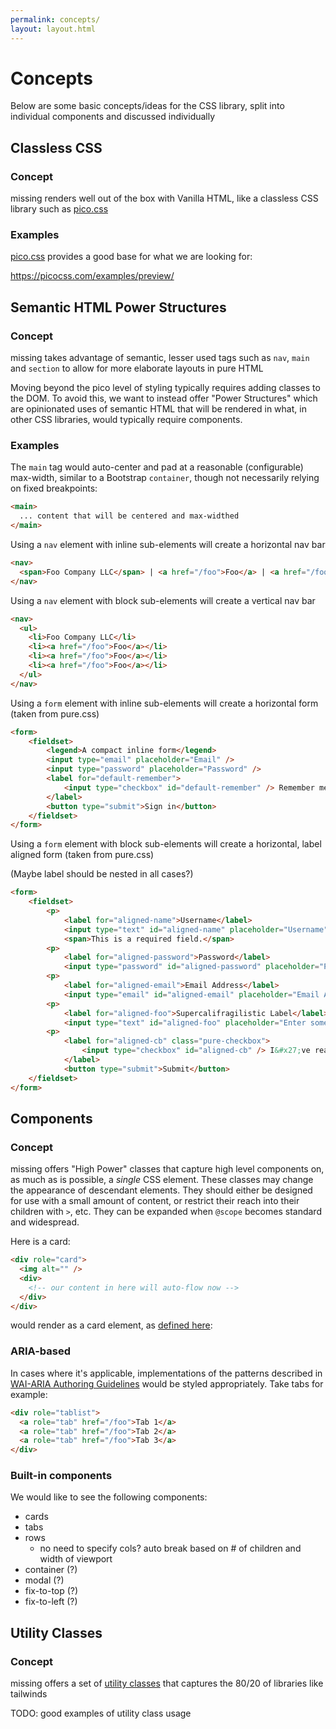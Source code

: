 ```yaml
---
permalink: concepts/
layout: layout.html
---
```


# Concepts

Below are some basic concepts/ideas for the CSS library, split into individual components and discussed individually

## Classless CSS

### Concept

missing renders well out of the box with Vanilla HTML, like a classless CSS library such as [pico.css]

### Examples

[pico.css] provides a good base for what we are looking for:

https://picocss.com/examples/preview/

[pico.css]: https://picocss.com

## Semantic HTML Power Structures

### Concept

missing takes advantage of semantic, lesser used tags such as `nav`, `main` and `section` to allow for more elaborate layouts in pure HTML

Moving beyond the pico level of styling typically requires adding classes to the DOM.  To avoid this, we want to
instead offer "Power Structures" which are opinionated uses of semantic HTML that will be rendered in what, in
other CSS libraries, would typically require components.

### Examples

The `main` tag would auto-center and pad at a reasonable (configurable) max-width, similar to a Bootstrap
`container`, though not necessarily relying on fixed breakpoints:

```html
<main>
  ... content that will be centered and max-widthed
</main>
```

Using a `nav` element with inline sub-elements will create a horizontal nav bar

```html
<nav>
  <span>Foo Company LLC</span> | <a href="/foo">Foo</a> | <a href="/foo">Foo</a> | <a href="/foo">Foo</a>
</nav>
```

Using a `nav` element with block sub-elements will create a vertical nav bar

```html
<nav>
  <ul>
    <li>Foo Company LLC</li>
    <li><a href="/foo">Foo</a></li>
    <li><a href="/foo">Foo</a></li>
    <li><a href="/foo">Foo</a></li>
  </ul>
</nav>
```

Using a `form` element with inline sub-elements will create a horizontal form (taken from pure.css)

```html
<form>
    <fieldset>
        <legend>A compact inline form</legend>
        <input type="email" placeholder="Email" />
        <input type="password" placeholder="Password" />
        <label for="default-remember">
            <input type="checkbox" id="default-remember" /> Remember me
        </label>
        <button type="submit">Sign in</button>
    </fieldset>
</form>

```

Using a `form` element with block sub-elements will create a horizontal, label aligned form (taken from pure.css)

(Maybe label should be nested in all cases?)

```html
<form>
    <fieldset>
        <p>
            <label for="aligned-name">Username</label>
            <input type="text" id="aligned-name" placeholder="Username" />
            <span>This is a required field.</span>
        <p>
            <label for="aligned-password">Password</label>
            <input type="password" id="aligned-password" placeholder="Password" />
        <p>
            <label for="aligned-email">Email Address</label>
            <input type="email" id="aligned-email" placeholder="Email Address" />
        <p>
            <label for="aligned-foo">Supercalifragilistic Label</label>
            <input type="text" id="aligned-foo" placeholder="Enter something here..." />
        <p>
            <label for="aligned-cb" class="pure-checkbox">
                <input type="checkbox" id="aligned-cb" /> I&#x27;ve read the terms and conditions
            </label>
            <button type="submit">Submit</button>
    </fieldset>
</form>
```

##  Components

### Concept

missing offers "High Power" classes that capture high level components on, as much as is possible, a *single* CSS element.
These classes may change the appearance of descendant elements. They should either be designed for use with a small amount
of content, or restrict their reach into their children with `>`, etc. They can be expanded when `@scope` becomes standard
and widespread.

Here is a card:

```html
<div role="card">
  <img alt="" />
  <div>
    <!-- our content in here will auto-flow now -->
  </div>
</div>
```

would render as a card element, as [defined here](https://piccalil.li/blog/cube-css/):

### ARIA-based

In cases where it's applicable, implementations of the patterns described in [WAI-ARIA Authoring Guidelines]
would be styled appropriately. Take tabs for example:

```html
<div role="tablist">
  <a role="tab" href="/foo">Tab 1</a>
  <a role="tab" href="/foo">Tab 2</a>
  <a role="tab" href="/foo">Tab 3</a>
</div>
```

[WAI-ARIA Authoring Guidelines]: https://www.w3.org/TR/wai-aria-practices-1.2/

### Built-in components

We would like to see the following components:

* cards
* tabs
* rows
  * no need to specify cols? auto break based on # of children and width of viewport
* container (?)
* modal (?)
* fix-to-top (?)
* fix-to-left (?)


## Utility Classes

### Concept

missing offers a set of [utility classes](https://cube.fyi/utility.html) that captures the 80/20 of libraries like tailwinds

TODO: good examples of utility class usage
